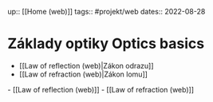 up:: [[Home (web)]]
tags:: #projekt/web 
dates:: 2022-08-28

# Základy optiky <en>Optics basics</en>
- [[Law of reflection (web)|Zákon odrazu]]
- [[Law of refraction (web)|Zákon lomu]]
<en>
- [[Law of reflection (web)]]
- [[Law of refraction (web)]]
</en>